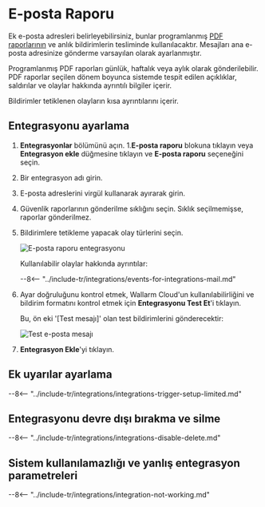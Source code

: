 # E-posta Raporu

Ek e-posta adresleri belirleyebilirsiniz, bunlar programlanmış [PDF raporlarının](../../../user-guides/search-and-filters/custom-report.md) ve anlık bildirimlerin tesliminde kullanılacaktır. Mesajları ana e-posta adresinize gönderme varsayılan olarak ayarlanmıştır.

Programlanmış PDF raporları günlük, haftalık veya aylık olarak gönderilebilir. PDF raporlar seçilen dönem boyunca sistemde tespit edilen açıklıklar, saldırılar ve olaylar hakkında ayrıntılı bilgiler içerir.

Bildirimler tetiklenen olayların kısa ayrıntılarını içerir.

## Entegrasyonu ayarlama

1. **Entegrasyonlar** bölümünü açın.
1.**E-posta raporu** blokuna tıklayın veya **Entegrasyon ekle** düğmesine tıklayın ve **E-posta raporu** seçeneğini seçin.
1. Bir entegrasyon adı girin.
1. E-posta adreslerini virgül kullanarak ayırarak girin.
1. Güvenlik raporlarının gönderilme sıklığını seçin. Sıklık seçilmemişse, raporlar gönderilmez.
1. Bildirimlere tetikleme yapacak olay türlerini seçin.

    ![E-posta raporu entegrasyonu](../../../images/user-guides/settings/integrations/add-email-report-integration.png)

    Kullanılabilir olaylar hakkında ayrıntılar:

    --8<-- "../include-tr/integrations/events-for-integrations-mail.md"

1. Ayar doğruluğunu kontrol etmek, Wallarm Cloud'un kullanılabilirliğini ve bildirim formatını kontrol etmek için **Entegrasyonu Test Et**'i tıklayın.

    Bu, ön eki '[Test mesajı]' olan test bildirimlerini gönderecektir:

    ![Test e-posta mesajı](../../../images/user-guides/settings/integrations/test-email-scope-changed.png)

1. **Entegrasyon Ekle**'yi tıklayın.

## Ek uyarılar ayarlama

--8<-- "../include-tr/integrations/integrations-trigger-setup-limited.md"

## Entegrasyonu devre dışı bırakma ve silme

--8<-- "../include-tr/integrations/integrations-disable-delete.md"

## Sistem kullanılamazlığı ve yanlış entegrasyon parametreleri

--8<-- "../include-tr/integrations/integration-not-working.md"

